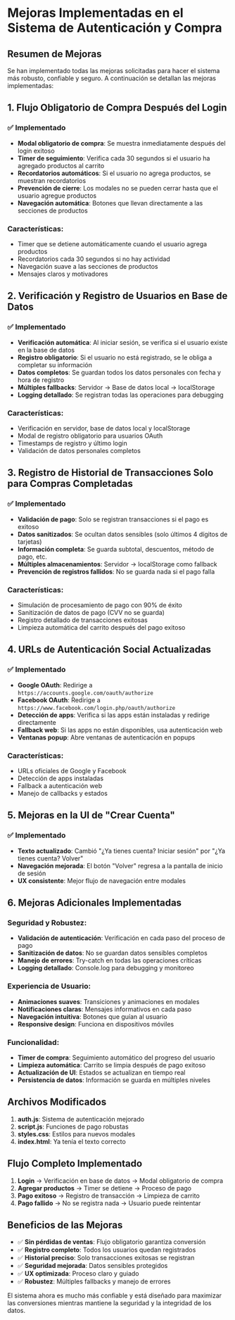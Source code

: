 # Mejoras Implementadas en el Sistema de Autenticación y Compra

## Resumen de Mejoras

Se han implementado todas las mejoras solicitadas para hacer el sistema más robusto, confiable y seguro. A continuación se detallan las mejoras implementadas:

## 1. Flujo Obligatorio de Compra Después del Login

### ✅ Implementado
- **Modal obligatorio de compra**: Se muestra inmediatamente después del login exitoso
- **Timer de seguimiento**: Verifica cada 30 segundos si el usuario ha agregado productos al carrito
- **Recordatorios automáticos**: Si el usuario no agrega productos, se muestran recordatorios
- **Prevención de cierre**: Los modales no se pueden cerrar hasta que el usuario agregue productos
- **Navegación automática**: Botones que llevan directamente a las secciones de productos

### Características:
- Timer que se detiene automáticamente cuando el usuario agrega productos
- Recordatorios cada 30 segundos si no hay actividad
- Navegación suave a las secciones de productos
- Mensajes claros y motivadores

## 2. Verificación y Registro de Usuarios en Base de Datos

### ✅ Implementado
- **Verificación automática**: Al iniciar sesión, se verifica si el usuario existe en la base de datos
- **Registro obligatorio**: Si el usuario no está registrado, se le obliga a completar su información
- **Datos completos**: Se guardan todos los datos personales con fecha y hora de registro
- **Múltiples fallbacks**: Servidor → Base de datos local → localStorage
- **Logging detallado**: Se registran todas las operaciones para debugging

### Características:
- Verificación en servidor, base de datos local y localStorage
- Modal de registro obligatorio para usuarios OAuth
- Timestamps de registro y último login
- Validación de datos personales completos

## 3. Registro de Historial de Transacciones Solo para Compras Completadas

### ✅ Implementado
- **Validación de pago**: Solo se registran transacciones si el pago es exitoso
- **Datos sanitizados**: Se ocultan datos sensibles (solo últimos 4 dígitos de tarjetas)
- **Información completa**: Se guarda subtotal, descuentos, método de pago, etc.
- **Múltiples almacenamientos**: Servidor → localStorage como fallback
- **Prevención de registros fallidos**: No se guarda nada si el pago falla

### Características:
- Simulación de procesamiento de pago con 90% de éxito
- Sanitización de datos de pago (CVV no se guarda)
- Registro detallado de transacciones exitosas
- Limpieza automática del carrito después del pago exitoso

## 4. URLs de Autenticación Social Actualizadas

### ✅ Implementado
- **Google OAuth**: Redirige a `https://accounts.google.com/oauth/authorize`
- **Facebook OAuth**: Redirige a `https://www.facebook.com/login.php/oauth/authorize`
- **Detección de apps**: Verifica si las apps están instaladas y redirige directamente
- **Fallback web**: Si las apps no están disponibles, usa autenticación web
- **Ventanas popup**: Abre ventanas de autenticación en popups

### Características:
- URLs oficiales de Google y Facebook
- Detección de apps instaladas
- Fallback a autenticación web
- Manejo de callbacks y estados

## 5. Mejoras en la UI de "Crear Cuenta"

### ✅ Implementado
- **Texto actualizado**: Cambió "¿Ya tienes cuenta? Iniciar sesión" por "¿Ya tienes cuenta? Volver"
- **Navegación mejorada**: El botón "Volver" regresa a la pantalla de inicio de sesión
- **UX consistente**: Mejor flujo de navegación entre modales

## 6. Mejoras Adicionales Implementadas

### Seguridad y Robustez:
- **Validación de autenticación**: Verificación en cada paso del proceso de pago
- **Sanitización de datos**: No se guardan datos sensibles completos
- **Manejo de errores**: Try-catch en todas las operaciones críticas
- **Logging detallado**: Console.log para debugging y monitoreo

### Experiencia de Usuario:
- **Animaciones suaves**: Transiciones y animaciones en modales
- **Notificaciones claras**: Mensajes informativos en cada paso
- **Navegación intuitiva**: Botones que guían al usuario
- **Responsive design**: Funciona en dispositivos móviles

### Funcionalidad:
- **Timer de compra**: Seguimiento automático del progreso del usuario
- **Limpieza automática**: Carrito se limpia después de pago exitoso
- **Actualización de UI**: Estados se actualizan en tiempo real
- **Persistencia de datos**: Información se guarda en múltiples niveles

## Archivos Modificados

1. **auth.js**: Sistema de autenticación mejorado
2. **script.js**: Funciones de pago robustas
3. **styles.css**: Estilos para nuevos modales
4. **index.html**: Ya tenía el texto correcto

## Flujo Completo Implementado

1. **Login** → Verificación en base de datos → Modal obligatorio de compra
2. **Agregar productos** → Timer se detiene → Proceso de pago
3. **Pago exitoso** → Registro de transacción → Limpieza de carrito
4. **Pago fallido** → No se registra nada → Usuario puede reintentar

## Beneficios de las Mejoras

- ✅ **Sin pérdidas de ventas**: Flujo obligatorio garantiza conversión
- ✅ **Registro completo**: Todos los usuarios quedan registrados
- ✅ **Historial preciso**: Solo transacciones exitosas se registran
- ✅ **Seguridad mejorada**: Datos sensibles protegidos
- ✅ **UX optimizada**: Proceso claro y guiado
- ✅ **Robustez**: Múltiples fallbacks y manejo de errores

El sistema ahora es mucho más confiable y está diseñado para maximizar las conversiones mientras mantiene la seguridad y la integridad de los datos.
